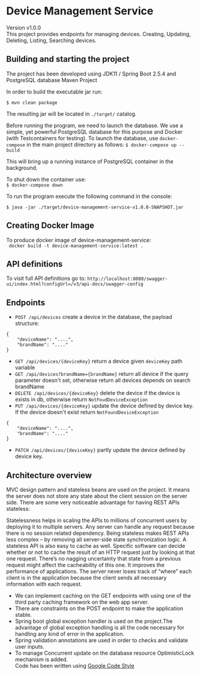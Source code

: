 # Device Management Service
Version v1.0.0 \
This project provides endpoints for managing devices. Creating, Updating, Deleting, Listing, Searching devices.

## Building and starting the project
The project has been developed using JDK11 / Spring Boot 2.5.4 and PostgreSQL database Maven Project

In order to build the executable jar run:

```$ mvn clean package ```

The resulting jar will be located in ```./target/``` catalog.

Before running the program, we need to launch the database. We use a simple, yet powerful PostgreSQL database for this
purpose and Docker (with Testcontainers for testing). To launch the database, use `docker-compose` in the main project
directory as follows:
```$ docker-compose up --build```

This will bring up a running instance of PostgreSQL container in the background.

To shut down the container use: \
```$ docker-compose down```

To run the program execute the following command in the console:

```$ java -jar ./target/device-management-service-v1.0.0-SNAPSHOT.jar```

## Creating Docker Image
To produce docker image of device-management-service: \
``` docker build -t device-management-service:latest .```

## API definitions
To visit full API definitions go to: `http://localhost:8080/swagger-ui/index.html?configUrl=/v3/api-docs/swagger-config`

## Endpoints
* `POST /api/devices` create a device in the database, the payload structure:
```aidl
{
    "deviceName": "....",
    "brandName": "...."
}
```
* `GET /api/devices/{deviceKey}` return a device given  `deviceKey` path variable
* `GET /api/devices?brandName={brandName}` return all device if the query parameter doesn't set, otherwise return all devices depends on search brandName
* `DELETE /api/devices/{deviceKey}` delete the device if the device is exists in db, otherwise return `NotFoudDeviceException`
* `PUT /api/devices/{deviceKey}` update the device defined by device key. If the device doesn't exist return `NotFoundDeviceException`
```
{
    "deviceName": "....",
    "brandName": "...."
}
```
* `PATCH /api/devices/{deviceKey}` partly update the device defined by device key.

## Architecture overview
MVC design pattern and stateless beans are used on the project. It means the server does not store any state about the client session on the server side. There are some very noticeable advantage for having REST APIs stateless:

Statelessness helps in scaling the APIs to millions of concurrent users by deploying it to multiple servers. Any server can handle any request because there is no session related dependency.
Being stateless makes REST APIs less complex – by removing all server-side state synchronization logic.
A stateless API is also easy to cache as well. Specific software can decide whether or not to cache the result of an HTTP request just by looking at that one request. There’s no nagging uncertainty that state from a previous request might affect the cacheability of this one. It improves the performance of applications.
The server never loses track of “where” each client is in the application because the client sends all necessary information with each request.

* We can implement caching on the GET endpoints with using one of the third party caching framework on the web app server.
* There are constraints on the POST endpoint to make the application stable.
* Spring boot global exception handler is used on the project.The advantage of global exception handling is all the code necessary for handling any kind of error in the application.
* Spring validation annotations are used in order to checks and validate user inputs.
* To manage Concurrent update on the database resource OptimisticLock mechanism is added. \
Code has been written using [Google Code Style](https://github.com/google/styleguide/blob/gh-pages/intellij-java-google-style.xml)
